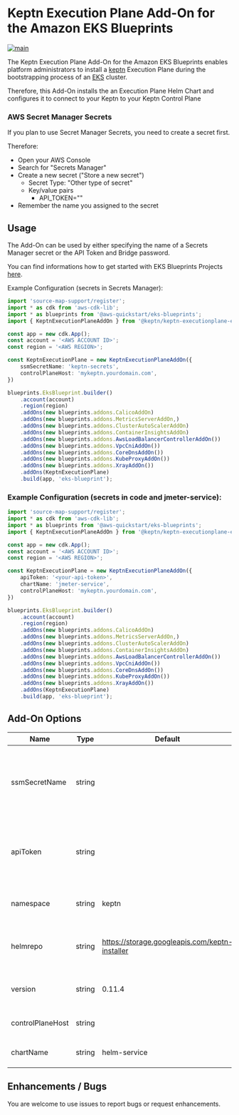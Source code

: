 # Keptn Execution Plane Add-On for the Amazon EKS Blueprints

[![main](https://github.com/keptn-sandbox/keptn-eks-blueprints-addon/actions/workflows/main.yml/badge.svg)](https://github.com/keptn-sandbox/keptn-eks-blueprints-addon/actions/workflows/main.yml)

The Keptn Execution Plane Add-On for the Amazon EKS Blueprints enables platform administrators to install a [keptn](keptn.sh) Execution Plane during the bootstrapping process of an [EKS](https://aws.amazon.com/eks/) cluster.

Therefore, this Add-On installs the an Execution Plane Helm Chart and configures it to connect to your Keptn to your Keptn Control Plane

### AWS Secret Manager Secrets
If you plan to use Secret Manager Secrets, you need to create a secret first.

Therefore:
* Open your AWS Console
* Search for "Secrets Manager"
* Create a new secret ("Store a new secret")
  * Secret Type: "Other type of secret"
  * Key/value pairs
    * API_TOKEN="<your-api-token>"
* Remember the name you assigned to the secret

## Usage
The Add-On can be used by either specifying the name of a Secrets Manager secret or the API Token and Bridge password.

You can find informations how to get started with EKS Blueprints Projects [here](https://aws-quickstart.github.io/cdk-eks-blueprints/getting-started/). 


Example Configuration (secrets in Secrets Manager):

```typescript
import 'source-map-support/register';
import * as cdk from 'aws-cdk-lib';
import * as blueprints from '@aws-quickstart/eks-blueprints';
import { KeptnExecutionPlaneAddOn } from '@keptn/keptn-executionplane-eks-blueprints-addon' 

const app = new cdk.App();
const account = '<AWS ACCOUNT ID>';
const region = '<AWS REGION>';

const KeptnExecutionPlane = new KeptnExecutionPlaneAddOn({
    ssmSecretName: 'keptn-secrets',
    controlPlaneHost: 'mykeptn.yourdomain.com',    
})

blueprints.EksBlueprint.builder()
    .account(account)
    .region(region)
    .addOns(new blueprints.addons.CalicoAddOn)
    .addOns(new blueprints.addons.MetricsServerAddOn,)
    .addOns(new blueprints.addons.ClusterAutoScalerAddOn)
    .addOns(new blueprints.addons.ContainerInsightsAddOn)
    .addOns(new blueprints.addons.AwsLoadBalancerControllerAddOn())
    .addOns(new blueprints.addons.VpcCniAddOn())
    .addOns(new blueprints.addons.CoreDnsAddOn())
    .addOns(new blueprints.addons.KubeProxyAddOn())
    .addOns(new blueprints.addons.XrayAddOn())
    .addOns(KeptnExecutionPlane)
    .build(app, 'eks-blueprint');
```

### Example Configuration (secrets in code and jmeter-service):

```typescript
import 'source-map-support/register';
import * as cdk from 'aws-cdk-lib';
import * as blueprints from '@aws-quickstart/eks-blueprints';
import { KeptnExecutionPlaneAddOn } from '@keptn/keptn-executionplane-eks-blueprints-addon' 

const app = new cdk.App();
const account = '<AWS ACCOUNT ID>';
const region = '<AWS REGION>';

const KeptnExecutionPlane = new KeptnExecutionPlaneAddOn({
    apiToken: '<your-api-token>',
    chartName: 'jmeter-service',
    controlPlaneHost: 'mykeptn.yourdomain.com',
})

blueprints.EksBlueprint.builder()
    .account(account)
    .region(region)
    .addOns(new blueprints.addons.CalicoAddOn)
    .addOns(new blueprints.addons.MetricsServerAddOn,)
    .addOns(new blueprints.addons.ClusterAutoScalerAddOn)
    .addOns(new blueprints.addons.ContainerInsightsAddOn)
    .addOns(new blueprints.addons.AwsLoadBalancerControllerAddOn())
    .addOns(new blueprints.addons.VpcCniAddOn())
    .addOns(new blueprints.addons.CoreDnsAddOn())
    .addOns(new blueprints.addons.KubeProxyAddOn())
    .addOns(new blueprints.addons.XrayAddOn())
    .addOns(KeptnExecutionPlane)
    .build(app, 'eks-blueprint');
```

## Add-On Options

|Name            |Type     |Default                     |Description
|----------------|---------|----------------------------|------------------------------------
| ssmSecretName  | string  |  | The AWS Secrets Manager Secret which is containing the Keptn API Token (key: API_TOKEN)
| apiToken | string |  | Keptn API Token is used to connect to the Keptn API, not needed if a ssmSecretName is specified
| namespace | string | keptn | Namespace where the keptn Control Plane will be deployed
| helmrepo | string | https://storage.googleapis.com/keptn-installer | Helm Repository which will be used for installing Keptn
| version | string | 0.11.4 | The Version of Keptn which should get installed
| controlPlaneHost | string | | Hostname of your Keptn Control Plane
| chartName | string | helm-service | Name of the Execution Plane helm-chart

## Enhancements / Bugs 
You are welcome to use issues to report bugs or request enhancements.